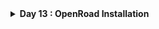 <details>
  <Summary><strong> Day 13 : OpenRoad Installation</strong></summary>

# Contents
- [Steps to Install OpenROAD and Run GUI](#steps-to-install-openroad-and-run-gui)

<a id="steps-to-install-openroad-and-run-gui"></a>
# Steps to Install OpenROAD and Run GUI
- Step1: Clone the OpenRoad Repository
```bash
  git clone --recursive https://github.com/The-OpenROAD-Project/OpenROAD-flow-scripts
  cd OpenROAD-flow-script
```
![Alt Text](images/1.png)

- Step 2: Run the Setup Script
```bash
sudo ./setup.sh
```
![Alt Text](images/2.png)

- Step 3: Build OpenROAD
```bash
./build_openroad.sh --local
```
![Alt Text](images/3.png)

- Step 4: Verify Installation
```bash
source ./env.sh
yosys -help  
openroad -help
```
![Alt Text](images/4_1.png)
![Alt Text](images/4_2.png)

- Step 5: Run the OpenROAD Flow
```bash
cd flow
make
```
![Alt Text](images/5.png)

- Step 6: Launch the graphical user interface (GUI) to visualize the final layout:
```bash
make gui_final
```
![Alt Text](images/6.png)

